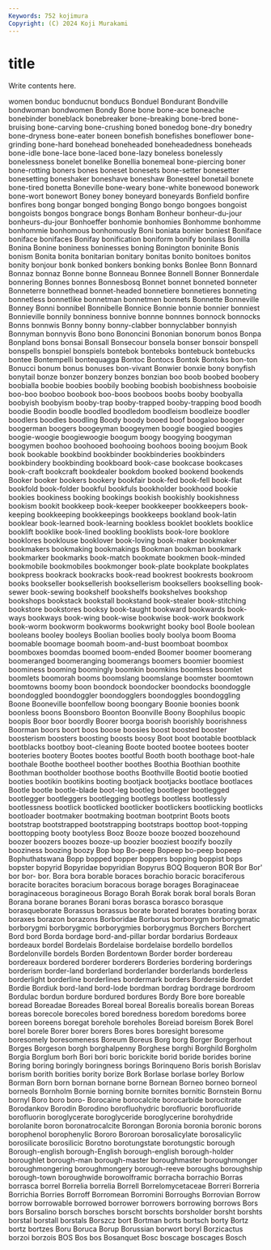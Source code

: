 ```yaml
---
Keywords: 752 kojimura
Copyright: (C) 2024 Koji Murakami
---
```


# title

Write contents here.



women bonduc bonducnut bonducs Bonduel Bondurant Bondville bondwoman
bondwomen Bondy Bone bone bone-ace boneache bonebinder boneblack bonebreaker bone-breaking
bone-bred bone-bruising bone-carving bone-crushing boned bonedog bone-dry bonedry bone-dryness bone-eater
boneen bonefish bonefishes boneflower bone-grinding bone-hard bonehead boneheaded boneheadedness boneheads
bone-idle bone-lace bone-laced bone-lazy boneless bonelessly bonelessness bonelet bonelike Bonellia
bonemeal bone-piercing boner bone-rotting boners bones boneset bonesets bone-setter bonesetter
bonesetting boneshaker boneshave boneshaw Bonesteel bonetail bonete bone-tired bonetta Boneville
bone-weary bone-white bonewood bonework bone-wort bonewort Boney boney boneyard boneyards
Bonfield bonfire bonfires bong bongar bonged bonging Bongo bongo bongoes
bongoist bongoists bongos bongrace bongs Bonham Bonheur bonheur-du-jour bonheurs-du-jour Bonhoeffer
bonhomie bonhomies Bonhomme bonhomme bonhommie bonhomous bonhomously Boni boniata bonier
boniest Boniface boniface bonifaces Bonifay bonification boniform bonify bonilass Bonilla
Bonina Bonine boniness boninesses boning Bonington boninite Bonis bonism Bonita
bonita bonitarian bonitary bonitas bonito bonitoes bonitos bonity bonjour bonk
bonked bonkers bonking bonks Bonlee Bonn Bonnard Bonnaz bonnaz Bonne
bonne Bonneau Bonnee Bonnell Bonner Bonnerdale bonnering Bonnes bonnes Bonnesbosq
Bonnet bonnet bonneted bonneter Bonneterre bonnethead bonnet-headed bonnetiere bonnetieres bonneting
bonnetless bonnetlike bonnetman bonnetmen bonnets Bonnette Bonneville Bonney Bonni bonnibel
Bonnibelle Bonnice Bonnie bonnie bonnier bonniest Bonnieville bonnily bonniness bonnive
bonnne bonnnes bonnock bonnocks Bonns bonnwis Bonny bonny bonny-clabber bonnyclabber
bonnyish Bonnyman bonnyvis Bono bono Bononcini Bononian bonorum bonos Bonpa
Bonpland bons bonsai Bonsall Bonsecour bonsela bonser bonsoir bonspell bonspells
bonspiel bonspiels bontebok bonteboks bontebuck bontebucks bontee Bontempelli bontequagga Bontoc
Bontocs Bontok Bontoks bon-ton Bonucci bonum bonus bonuses bon-vivant Bonwier
bonxie bony bonyfish bonytail bonze bonzer bonzery bonzes bonzian boo
boob boobed boobery boobialla boobie boobies boobily boobing boobish boobishness
booboisie boo-boo booboo boobook boo-boos booboos boobs booby boobyalla boobyish
boobyism booby-trap booby-trapped booby-trapping bood boodh boodie Boodin boodle boodled
boodledom boodleism boodleize boodler boodlers boodles boodling Boody boody booed
boof boogaloo booger boogerman boogers boogeyman boogeymen boogie boogied boogies
boogie-woogie boogiewoogie boogum boogy boogying boogyman boogymen boohoo boohooed boohooing
boohoos booing boojum Book book bookable bookbind bookbinder bookbinderies bookbinders
bookbindery bookbinding bookboard book-case bookcase bookcases book-craft bookcraft bookdealer bookdom
booked bookend bookends Booker booker bookers bookery bookfair book-fed book-fell
book-flat bookfold book-folder bookful bookfuls bookholder bookhood bookie bookies bookiness
booking bookings bookish bookishly bookishness bookism bookit bookkeep book-keeper bookkeeper
bookkeepers book-keeping bookkeeping bookkeepings bookkeeps bookland book-latin booklear book-learned book-learning
bookless booklet booklets booklice booklift booklike book-lined bookling booklists book-lore
booklore booklores booklouse booklover book-loving book-maker bookmaker bookmakers bookmaking bookmakings
Bookman bookman bookmark bookmarker bookmarks book-match bookmate bookmen book-minded bookmobile
bookmobiles bookmonger book-plate bookplate bookplates bookpress bookrack bookracks book-read bookrest
bookrests bookroom books bookseller booksellerish booksellerism booksellers bookselling book-sewer book-sewing
bookshelf bookshelfs bookshelves bookshop bookshops bookstack bookstall bookstand book-stealer book-stitching
bookstore bookstores booksy book-taught bookward bookwards book-ways bookways book-wing book-wise
bookwise book-work bookwork book-worm bookworm bookworms bookwright booky bool Boole
boolean booleans booley booleys Boolian boolies booly boolya boom Booma
boomable boomage boomah boom-and-bust boomboat boombox boomboxes boomdas boomed boom-ended
Boomer boomer boomerang boomeranged boomeranging boomerangs boomers boomier boomiest boominess
booming boomingly boomkin boomkins boomless boomlet boomlets boomorah booms boomslang
boomslange boomster boomtown boomtowns boomy boon boondock boondocker boondocks boondoggle
boondoggled boondoggler boondogglers boondoggles boondoggling Boone Booneville boonfellow boong boongary
Boonie boonies boonk boonless boons Boonsboro Boonton Boonville Boony Boophilus
boopic boopis Boor boor boordly Boorer boorga boorish boorishly boorishness
Boorman boors boort boos boose boosies boost boosted booster boosterism
boosters boosting boosts boosy Boot boot bootable bootblack bootblacks bootboy
boot-cleaning Boote booted bootee bootees booter booteries bootery Bootes bootes
bootful Booth booth boothage boot-hale boothale Boothe bootheel boother boothes
Boothia Boothian boothite Boothman bootholder boothose booths Boothville Bootid bootie
bootied booties bootikin bootikins booting bootjack bootjacks bootlace bootlaces Bootle
bootle bootle-blade boot-leg bootleg bootleger bootlegged bootlegger bootleggers bootlegging bootlegs
bootless bootlessly bootlessness bootlick bootlicked bootlicker bootlickers bootlicking bootlicks bootloader
bootmaker bootmaking bootman bootprint Boots boots bootstrap bootstrapped bootstrapping bootstraps
boottop boot-topping boottopping booty bootyless Booz Booze booze boozed boozehound
boozer boozers boozes booze-up boozier booziest boozify boozily booziness boozing
boozy Bop bop Bo-peep Bopeep bo-peep bopeep Bophuthatswana Bopp bopped
bopper boppers bopping boppist bops bopster bopyrid Bopyridae bopyridian Bopyrus
BOQ Boqueron BOR Bor Bor' bor bor- bor. Bora bora
borable boraces borachio boracic boraciferous boracite boracites boracium boracous borage
borages Boraginaceae boraginaceous boragineous Borago Borah Borak borak boral borals
Boran Borana borane boranes Borani boras borasca borasco borasque borasqueborate
Borassus borassus borate borated borates borating borax boraxes borazon borazons
Borboridae Borborus borborygm borborygmatic borborygmi borborygmic borborygmies borborygmus Borchers Borchert
Bord bord Borda bordage bord-and-pillar bordar bordarius Bordeaux bordeaux bordel
Bordelais Bordelaise bordelaise bordello bordellos Bordelonville bordels Borden Bordentown Border
border bordereau bordereaux bordered borderer borderers Borderies bordering borderings borderism
border-land borderland borderlander borderlands borderless borderlight borderline borderlines bordermark borders
Borderside Bordet Bordie Bordiuk bord-land bord-lode bordman bordrag bordrage bordroom
Bordulac bordun bordure bordured bordures Bordy Bore bore boreable boread
Boreadae Boreades Boreal boreal Borealis borealis borean Boreas boreas borecole
borecoles bored boredness boredom boredoms boree boreen boreens boregat borehole
boreholes Boreiad boreism Borek Borel borel borele Borer borer borers
Bores bores boresight boresome boresomely boresomeness Boreum Boreus Borg borg
Borger Borgerhout Borges Borgeson borgh borghalpenny Borghese borghi Borghild Borgholm
Borgia Borglum borh Bori bori boric borickite borid boride borides
borine Boring boring boringly boringness borings Borinqueno Boris borish Borislav
borism borith borities bority borize Bork Borlase borlase borley Borlow
Borman Born born bornan bornane borne Bornean Borneo borneo borneol
borneols Bornholm Bornie borning bornite bornites bornitic Bornstein Bornu bornyl
Boro boro boro- Borocaine borocalcite borocarbide borocitrate Borodankov Borodin Borodino
borofluohydric borofluoric borofluoride borofluorin boroglycerate boroglyceride boroglycerine borohydride borolanite boron
boronatrocalcite Borongan Boronia boronia boronic borons borophenol borophenylic Bororo Bororoan
borosalicylate borosalicylic borosilicate borosilicic Borotno borotungstate borotungstic borough Borough-english borough-English
borough-english borough-holder boroughlet borough-man borough-master boroughmaster boroughmonger boroughmongering boroughmongery borough-reeve
boroughs boroughship borough-town boroughwide borowolframic borracha borrachio Borras borrasca borrel
Borrelia borrelia Borrell Borrelomycetaceae Borreri Borreria Borrichia Borries Borroff Borromean
Borromini Borroughs Borrovian Borrow borrow borrowable borrowed borrower borrowers borrowing
borrows Bors bors Borsalino borsch borsches borscht borschts borsholder borsht
borshts borstal borstall borstals Borszcz bort Bortman borts bortsch borty
Bortz bortz bortzes Boru Boruca Borup Borussian borwort boryl Borzicactus
borzoi borzois BOS Bos bos Bosanquet Bosc boscage boscages Bosch
